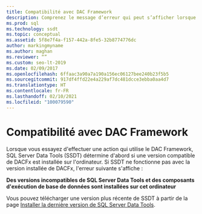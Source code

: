 ```yaml
---
title: Compatibilité avec DAC Framework
description: Comprenez le message d’erreur qui peut s’afficher lorsque vous tentez d’effectuer des actions dans SQL Server Data Tools (SSDT) qui utilisent des versions incompatibles de l’infrastructure DAC.
ms.prod: sql
ms.technology: ssdt
ms.topic: conceptual
ms.assetid: 5f8e7f4a-f157-442a-8fe5-32b8774776dc
author: markingmyname
ms.author: maghan
ms.reviewer: “”
ms.custom: seo-lt-2019
ms.date: 02/09/2017
ms.openlocfilehash: 6ffaac3a90a7a190a156ec06127bee240b23f5b5
ms.sourcegitcommit: 917df4ffd22e4a229af7dc481dcce3ebba0aa4d7
ms.translationtype: HT
ms.contentlocale: fr-FR
ms.lasthandoff: 02/10/2021
ms.locfileid: "100079590"
---
```

# <a name="dac-framework-compatibility"></a>Compatibilité avec DAC Framework

Lorsque vous essayez d'effectuer une action qui utilise le DAC Framework, SQL Server Data Tools (SSDT) détermine d'abord si une version compatible de DACFx est installée sur l'ordinateur. Si SSDT ne fonctionne pas avec la version installée de DACFx, l'erreur suivante s'affiche :

**Des versions incompatibles de SQL Server Data Tools et des composants d'exécution de base de données sont installées sur cet ordinateur**

Vous pouvez télécharger une version plus récente de SSDT à partir de la page [Installer la dernière version de SQL Server Data Tools](./download-sql-server-data-tools-ssdt.md).